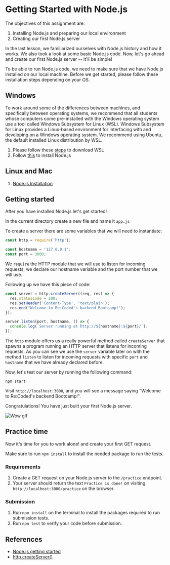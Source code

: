 # Getting Started with Node.js
The objectives of this assignment are:
1. Installing Node.js and preparing our local environment
2. Creating our first Node.js server

In the last lesson, we familiarized ourselves with Node.js history and how it works. We also took a look at some basic Node.js code. Now, let's go ahead and create our first Node.js server -- it'll be simple!

To be able to run Node.js code, we need to make sure that we have Node.js installed on our local machine. Before we get started, please follow these installation steps depending on your OS.

## Windows
To work around some of the differences between machines, and specifically between operating systems, we recommend that all students whose computers come pre-installed with the Windows operating system use a tool called Windows Subsystem for Linux (WSL). Windows Subsystem for Linux provides a Linux-based environment for interfacing with and developing on a Windows operating system. We recommend using Ubuntu, the default installed Linux distribution by WSL.
1. Please follow these [steps](https://docs.microsoft.com/en-us/windows/wsl/install) to download WSL
2. Follow [this](https://docs.microsoft.com/en-us/windows/dev-environment/javascript/nodejs-on-wsl) to install Node.js

## Linux and Mac
1. [Node.js Installation](https://nodejs.org/en/download/)

## Getting started
After you have installed Node.js let's get started!

In the current directory create a new file and name it `app.js`

To create a server there are some variables that we will need to instantiate:
```js
const http = require('http');

const hostname = '127.0.0.1';
const port = 3000;
```
We `require` the HTTP module that we will use to listen for incoming requests, we declare our hostname variable and the port number that we will use.

Following up we have this piece of code:

```js
const server = http.createServer((req, res) => {
  res.statusCode = 200;
  res.setHeader('Content-Type', 'text/plain');
  res.end("Welcome to Re:Coded's backend Bootcamp!");
});

server.listen(port, hostname, () => {
  console.log(`Server running at http://${hostname}:${port}/`);
});
```
The `http` module offers us a really powerful method called `createServer` that spawns a program running an HTTP server that listens for incoming requests. As you can see we use the `server` variable later on with the method `listen` to listen for incoming requests with specific `port` and `hostname` that we have already declared before.

Now, let's test our server by running the following command:

```npm start```

Visit `http://localhost:3000`, and you will see a message saying "Welcome to Re:Coded's backend Bootcamp!".

Congratulations! You have just built your first Node.js server.

![Wow gif](/assets/wow.gif)

## Practice time
Now it's time for you to work alone! and create your first GET request.

Make sure to run `npm install` to install the needed package to run the tests.

### Requirements
1. Create a GET request on your Node.js server to the `/practice` endpoint.
2. Your server should return the text `Practice is done!` on visiting `http://localhost:3000/practice` on the browser.
### Submission
1. Run `npm install` on the terminal to install the packages required to run submission tests.
2. Run `npm test` to verify your code before submission.

## References
- [Node.js getting started](https://nodejs.org/en/docs/guides/getting-started-guide/)
- [http.createServer()](https://www.w3schools.com/nodejs/met_http_createserver.asp)
